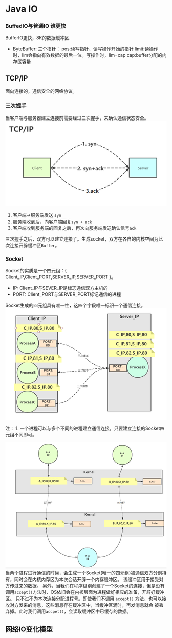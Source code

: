 # Java IO

### BuffedIO与普通IO 谁更快

BufferIO更快，8K的数据缓冲区.

- ByteBuffer:
  三个指针： pos:读写指针，读写操作开始的指针 limit:读操作时，lim会指向有效数据的最后一位。写操作时，lim=cap cap:buffer分配的内存区容量

## TCP/IP

面向连接的，通信安全的网络协议。

### 三次握手

当客户端与服务器建立连接前需要经过三次握手，来确认通信状态安全。
![三次握手](../../img/IO-TCP-IP-三次握手.PNG)

1. 客户端->服务端发送 `syn`
2. 服务端收到后，向客户端回复`syn + ack`
3. 客户端收到服务端的回复之后，再次向服务端发送确认信号`ack`

三次握手之后，双方可以建立连接了。生成socket，双方在各自的内核空间为此次连接开辟缓冲区`Buffer`。

### Socket

Socket的实质是一个四元组：{ Client_IP,Client_PORT,SERVER_IP,SERVER_PORT }。

- IP: Client_IP与SEVER_IP是标志通信双方主机的
- PORT: Client_PORT与SERVER_PORT标记通信的进程

Socket生成的四元组具有唯一性，这四个字段唯一标识一个通信连接。
![Socket-逻辑模型](../../img/IO-Socket-逻辑模型.PNG)

注： 1. 一个进程可以与多个不同的进程建立通信连接，只要建立连接的Socket四元组不同即可。

![Socket-物理模型](../../img/IO-Socket-物理模型.PNG)
当两个进程进行通信的时候，会生成一个Socket(唯一的四元组)被通信双方分别持有，同时会在内核内存区为本次会话开辟一个内存缓冲区。
该缓冲区用于接受对方传过来的数据。
另外，当我们在程序级别创建了一个Socket的连接，但是没有调用`accept()`方法时，OS依旧会在内核层面为进程做好相应的准备，开辟好缓冲区。
只不过不为本次连接分配进程号。即使我们不调用 `accept()` 方法，也可以接收对方发来的消息，这些消息存在缓冲区中，当缓冲区满时，再发消息就会
被丢弃掉。此时我们调用`accpet()`，会读取缓冲区中已缓存的数据。

## 网络IO变化模型
